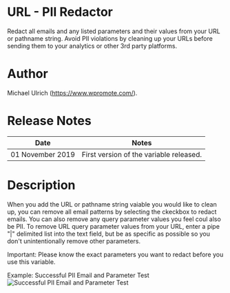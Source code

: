 # URL - PII Redactor
Redact all emails and any listed parameters and their values from your URL or pathname string. Avoid PII violations by cleaning up your URLs before sending them to your analytics or other 3rd party platforms.

# Author
Michael Ulrich (https://www.wpromote.com/).

# Release Notes
| Date | Notes |
|-------|-------|
| 01 November 2019 | First version of the variable released. |

# Description
When you add the URL or pathname string vaiable you would like to clean up, you can remove all email patterns by selecting the ckeckbox to redact emails. You can also remove any query parameter values you feel coul also be PII. To remove URL query parameter values from your URL, enter a pipe "|" delimited list into the text field, but be as specific as possible so you don't unintentionally remove other parameters. 

Important: Please know the exact parameters you want to redact before you use this variable. 

Example: Successful PII Email and Parameter Test
![Successful PII Email and Parameter Test](https://user-images.githubusercontent.com/53228114/68053195-595e1c80-fcb9-11e9-823e-8a2801b010d3.png)
